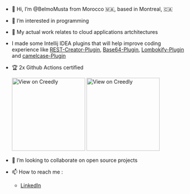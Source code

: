 - 👋 Hi, I’m @BelmoMusta from Morocco :morocco:, based in Montreal, 🇨🇦
- 👀 I’m interested in programming
- :construction: My actual work relates to cloud applications artchitectures 
- I made some Intellij IDEA plugins that will help improve coding experience like [REST-Creator-Plugin](https://github.com/BelmoMusta/Intellij-REST-Creator-Plugin), [Base64-Plugin](https://github.com/BelmoMusta/Intellij-Base64-Plugin), [Lombokify-Plugin](https://github.com/BelmoMusta/Intellij-Lombokify-Plugin) and [camelcase-Plugin](https://github.com/BelmoMusta/Intellij-camelcase-Plugin)
- :trophy: 2x Github Actions certified
  
    <a href="https://www.credly.com/badges/1da8f547-2753-44bb-b65e-d0f8b70405b8"> <img src="https://images.credly.com/size/680x680/images/024d0122-724d-4c5a-bd83-cfe3c4b7a073/image.png" alt="View on Creedly" width="200"/></a>
  <a href="https://www.credly.com/badges/56ec8922-af1a-4cc9-8bda-374b75a3c14c"> <img src="https://images.credly.com/size/680x680/images/89efc3e7-842b-4790-b09b-9ea5efc71ec3/image.png" alt="View on Creedly" width="200"/></a>

  
- 💞️ I’m looking to collaborate on open source projects
- 📫 How to reach me :
  - [LinkedIn](https://www.linkedin.com/in/mustapha-belmokhtar/)

<!---
BelmoMusta/BelmoMusta is a ✨ special ✨ repository because its `README.md` (this file) appears on your GitHub profile.
You can click the Preview link to take a look at your changes.
--->
